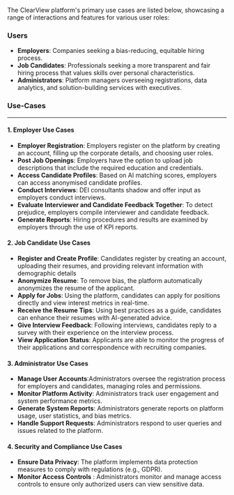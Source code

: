 
The ClearView platform's primary use cases are listed below, showcasing a range of interactions and features for various user roles:

### Users
* __Employers__: Companies seeking a bias-reducing, equitable hiring process.
* __Job Candidates__: Professionals seeking a more transparent and fair hiring process that values skills over personal characteristics.
* __Administrators__: Platform managers overseeing registrations, data analytics, and solution-building services with executives.

### Use-Cases
---


#### 1. Employer Use Cases

* __Employer Registration__: Employers register on the platform by creating an account, filling up the corporate details, and choosing user roles.
* __Post Job Openings__: Employers have the option to upload job descriptions that include the required education and credentials.
* __Access Candidate Profiles__: Based on AI matching scores, employers can access anonymised candidate profiles.
* __Conduct Interviews__: DEI consultants shadow and offer input as employers conduct interviews.
* __Evaluate Interviewer and Candidate Feedback Together__: To detect prejudice, employers compile interviewer and candidate feedback.
* __Generate Reports__: Hiring procedures and results are examined by employers through the use of KPI reports.

#### 2. Job Candidate Use Cases

* __Register and Create Profile__: Candidates register by creating an account, uploading their resumes, and providing relevant information with demographic details
* __Anonymize Resume__: To remove bias, the platform automatically anonymizes the resume of the applicant.
* __Apply for Jobs__: Using the platform, candidates can apply for positions directly and view interest metrics in real-time.
* __Receive the Resume Tips__: Using best practices as a guide, candidates can enhance their resumes with AI-generated advice.
* __Give Interview Feedback__: Following interviews, candidates reply to a survey with their experience on the interview process.
* __View Application Status__: Applicants are able to monitor the progress of their applications and correspondence with recruiting companies.

#### 3. Administrator Use Cases
* __Manage User Accounts__:Administrators oversee the registration process for employers and candidates, managing roles and permissions.
*  __Monitor Platform Activity__: Administrators track user engagement and system performance metrics.
* __Generate System Reports__: Administrators generate reports on platform usage, user statistics, and bias metrics.
*  __Handle Support Requests__: Administrators respond to user queries and issues related to the platform.

 #### 4. Security and Compliance Use Cases
* __Ensure Data Privacy__: The platform implements data protection measures to comply with regulations (e.g., GDPR).
* __Monitor Access Controls__ : Administrators monitor and manage access controls to ensure only authorized users can view sensitive data.
